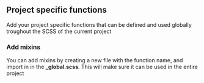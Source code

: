 ## Project specific functions

Add your project specific functions that can be defined and used globally troughout the SCSS of the current project

### Add mixins

You can add mixins by creating a new file with the function name, and import in in the **_global.scss**.
This will make sure it can be used in the entire project